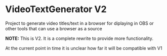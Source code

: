 # VideoTextGenerator V2
Project to generate video titles/text in a browser for diplaying in OBS or other tools that can use a browser as a source

**NOTE:** This is V2. It is a complete rewrite to provide more functionality.

At the current point in time it is unclear how far it will be compatible with V1
